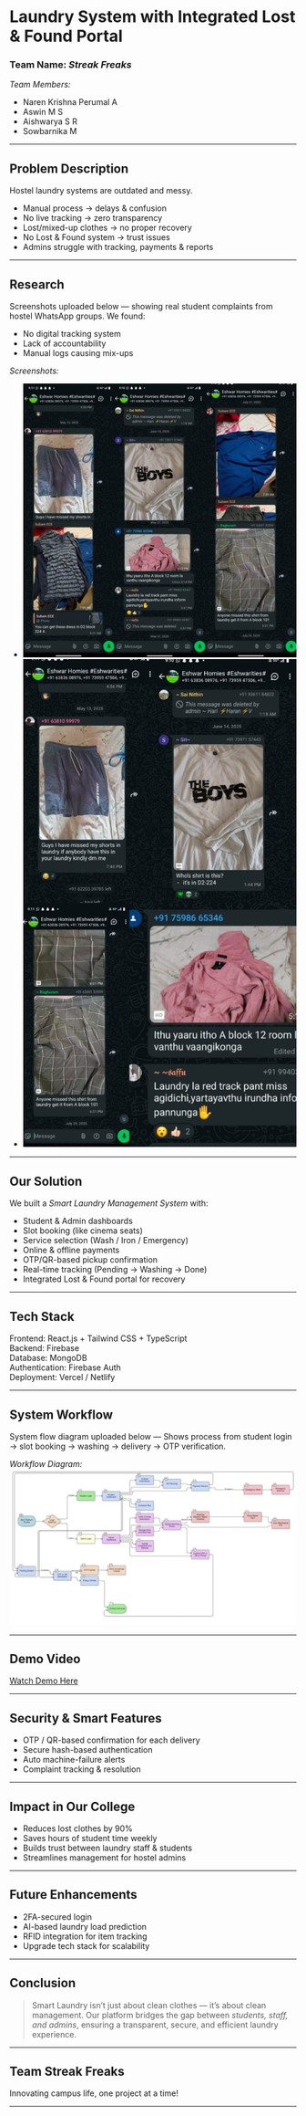 #  Laundry System with Integrated Lost & Found Portal

###  Team Name: *Streak Freaks*

 *Team Members:*

* Naren Krishna Perumal A
* Aswin M S
* Aishwarya S R
* Sowbarnika M

---

##  Problem Description

Hostel laundry systems are outdated and messy.

* Manual process → delays & confusion
* No live tracking → zero transparency
* Lost/mixed-up clothes → no proper recovery
* No Lost & Found system → trust issues
* Admins struggle with tracking, payments & reports

---

##  Research

 Screenshots uploaded below — showing real student complaints from hostel WhatsApp groups.
We found:

* No digital tracking system
* Lack of accountability
* Manual logs causing mix-ups

 *Screenshots:*

* ![Hostel Complaint Screenshot](research1.jpg)
* ![Hostel Complaint Screenshot](research2.jpg)

---

##  Our Solution

We built a *Smart Laundry Management System* with:

*  Student &  Admin dashboards
*  Slot booking (like cinema seats)
*  Service selection (Wash / Iron / Emergency)
*  Online & offline payments
*  OTP/QR-based pickup confirmation
*  Real-time tracking (Pending → Washing → Done)
*  Integrated Lost & Found portal for recovery

---

##  Tech Stack


Frontend: React.js + Tailwind CSS + TypeScript               
Backend: Firebase   
Database: MongoDB  
Authentication: Firebase Auth  
Deployment: Vercel / Netlify


---

##  System Workflow

 System flow diagram uploaded below —
Shows process from student login → slot booking → washing → delivery → OTP verification.

 *Workflow Diagram:*
![System Workflow](workflow.jpg)

---

##  Demo Video

[ Watch Demo Here](https://sowbarnikamalli1.github.io/LaundrIQ/demo.html)




---

##  Security & Smart Features

* OTP / QR-based confirmation for each delivery
* Secure hash-based authentication
* Auto machine-failure alerts
* Complaint tracking & resolution

---

##  Impact in Our College

*  Reduces lost clothes by 90%
*  Saves hours of student time weekly
*  Builds trust between laundry staff & students
*  Streamlines management for hostel admins

---

##  Future Enhancements

* 2FA-secured login
* AI-based laundry load prediction
* RFID integration for item tracking
* Upgrade tech stack for scalability

---

##  Conclusion

> Smart Laundry isn’t just about clean clothes — it’s about clean management. 
> Our platform bridges the gap between *students, staff, and admins*, ensuring a transparent, secure, and efficient laundry experience.

---

##  Team Streak Freaks

 Innovating campus life, one project at a time!

---
